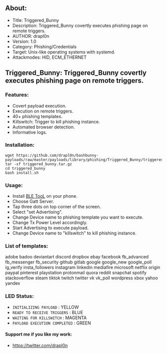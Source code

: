 ## About:
* Title: Triggered_Bunny
* Description: Triggered_Bunny covertly executes phishing page on remote triggers.
* AUTHOR: drapl0n
* Version: 1.0
* Category: Phishing/Credentials
* Target: Unix-like operating systems with systemd.
* Attackmodes: HID, ECM_ETHERNET

## Triggered_Bunny: Triggered_Bunny covertly executes phishing page on remote triggers.

### Features:
* Covert payload execution.
* Execution on remote triggers.
* 40+ phishing templates. 
* Killswitch: Trigger to kill phishing instance.
* Automated browser detection.
* Informative logs.

### Installation:
``` 
wget https://github.com/drapl0n/bashbunny-payloads/raw/master/payloads/library/phishing/Triggered_Bunny/triggered_bunny.tar.gz
tar -xf triggered_bunny.tar.gz
cd triggered_bunny
bash install.sh
```

### Usage:

* Install [BLE TooL](https://play.google.com/store/apps/details?id=com.cozyoz.bletool&gl=US) on your phone.
* Choose Gatt Server.
* Tap three dots on top corner of the screen.
* Select "set Advertising".
* Change Device name to phishing template you want to execute.
* Change Tx Power Level accordingly.
* Start Advertising to execute payload.
* Change Device name to "killswitch" to kill phishing instance.

### List of templates:

adobe		badoo		deviantart	discord
dropbox		ebay		facebook	fb_advanced
fb_messenger	fb_security	github		gitlab
google		google_new	google_poll	ig_verify
insta_followers	instagram	linkedin	mediafire
microsoft	netflix		origin		paypal
pinterest	playstation	protonmail	quora
reddit		snapchat	spotify		stackoverflow
steam		tiktok		twitch		twitter
vk		vk_poll		wordpress	xbox
yahoo		yandex

### LED Status:

* `INITIALIZING PAYLOAD`        : YELLOW
* `READY TO RECEIVE TRIGGERS`   : BLUE
* `WAITING FOR KILLSWITCH`      : MAGENTA
* `PAYLOAD EXECUTION COMPLETED` : GREEN

#### Support me if you like my work:
* https://twitter.com/drapl0n 

